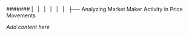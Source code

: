 ####### |   |   |   |   |   |   ├── Analyzing Market Maker Activity in Price Movements

*Add content here*